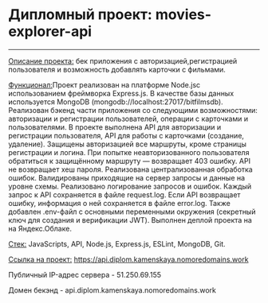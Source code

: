 # Дипломный проект: movies-explorer-api
------
<ins>Описание проекта:</ins> бек приложения с авторизацией,регистрацией пользователя и возможность добавлять карточки с фильмами.  
  
<ins>Функционал:</ins>Проект реализован на платформе Node.jsс использованием фреймворка Express.js. В качестве базы данных используется MongoDB (mongodb://localhost:27017/bitfilmsdb). Реализован бэкенд части приложения со следующими возможностями: авторизации и регистрации пользователей, операции с карточками и пользователями. В проекте выполнена API для авторизации и регистрации пользователя, API для работы с карточками (создание, удаление). Защищены авторизацией все маршруты, кроме страницы регистрации и логина. При попытке неавторизованного пользователя обратиться к защищённому маршруту — возвращает 403 ошибку. API не возвращает хеш пароля. Реализована централизованная обработка ошибок. Валидированы приходящие на сервер запросы и данные на уровне схемы. Реализовано логирование запросов и ошибок. Каждый запрос к API сохраняется в файле request.log. Если API возвращает ошибку, информация о ней сохраняется в файле error.log. Также добавлен .env-файл с основными переменными окружения (секретный ключ для создания и верификации JWT). Выполнен деплой проекта на на Яндекс.Облаке. 
  
<ins>Стек:</ins>  JavaScripts, API, Node.js, Express.js, ESLint, MongoDB, Git.  
  
<ins>Ссылка на проект:</ins> https://api.diplom.kamenskaya.nomoredomains.work 
  
Публичный IP-адрес сервера - 51.250.69.155 
  
Домен бекэнд - api.diplom.kamenskaya.nomoredomains.work
